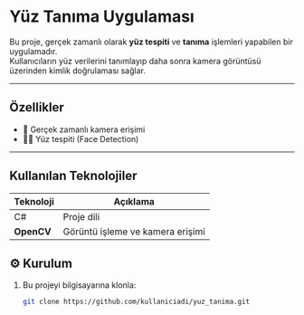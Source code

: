 #  Yüz Tanıma Uygulaması

Bu proje, gerçek zamanlı olarak **yüz tespiti** ve **tanıma** işlemleri yapabilen bir uygulamadır.  
Kullanıcıların yüz verilerini tanımlayıp daha sonra kamera görüntüsü üzerinden kimlik doğrulaması sağlar.

---

##  Özellikler

- 📸 Gerçek zamanlı kamera erişimi  
- 🧍‍♂️ Yüz tespiti (Face Detection)  
---

##  Kullanılan Teknolojiler

| Teknoloji | Açıklama |
|------------|-----------|
|  C# | Proje dili |
| **OpenCV** | Görüntü işleme ve kamera erişimi |


## ⚙️ Kurulum

1. Bu projeyi bilgisayarına klonla:
   ```bash
   git clone https://github.com/kullaniciadi/yuz_tanima.git

